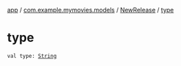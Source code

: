 [app](../../index.md) / [com.example.mymovies.models](../index.md) / [NewRelease](index.md) / [type](./type.md)

# type

`val type: `[`String`](https://kotlinlang.org/api/latest/jvm/stdlib/kotlin/-string/index.html)